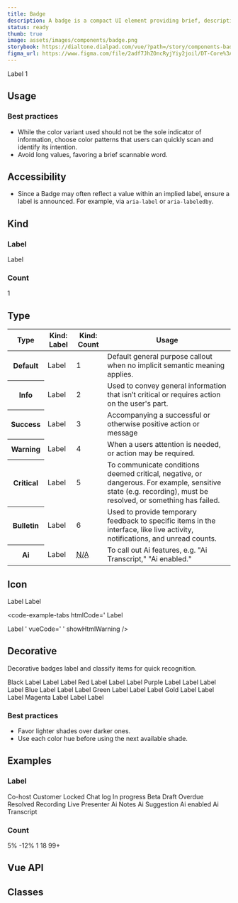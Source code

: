 ```yaml
---
title: Badge
description: A badge is a compact UI element providing brief, descriptive information about an element and its surrounding context. It is terse, ideally one word.
status: ready
thumb: true
image: assets/images/components/badge.png
storybook: https://dialtone.dialpad.com/vue/?path=/story/components-badge--default
figma_url: https://www.figma.com/file/2adf7JhZOncRyjYiy2joil/DT-Core%3A-Components-7?node-id=8914%3A21227&viewport=656%2C314%2C0.55&t=xHutRjwo1o5zMTgT-11
---
```


<code-well-header bgclass="d-bgc-primary">
  <dt-stack direction="row" gap="400" class="d-ai-center">
    <span class="d-badge"><span class="d-badge__label">Label</span></span>
    <span class="d-badge d-badge--count"><span class="d-badge__label">1</span></span>
  </dt-stack>
</code-well-header>

<!-- <component-combinator component-name="DtBadge" /> -->

## Usage

<dialtone-usage>
<template #do>

- To flag and draw awareness to a specific element or feature of focus. For example, something is unique about that separates it from other like content.
- As a notification system with minimal footprint.
</template>
<template #dont>

- To indicate that interaction by the user is required.
</template>
</dialtone-usage>

### Best practices

- While the color variant used should not be the sole indicator of information, choose color patterns that users can quickly scan and identify its intention.
- Avoid long values, favoring a brief scannable word.

## Accessibility

- Since a Badge may often reflect a value within an implied label, ensure a label is announced. For example, via `aria-label` or `aria-labeledby`.

## Kind

### Label

<code-well-header bgclass="d-bgc-primary">
  <span class="d-badge"><span class="d-badge__label">Label</span></span>
</code-well-header>

<code-example-tabs
htmlCode='
<span class="d-badge"><span class="d-badge__label">Label</span></span>'
vueCode='
<dt-badge type="default" kind="label" text="Label" />
'
showHtmlWarning />

### Count

<code-well-header bgclass="d-bgc-primary">
  <span class="d-badge d-badge--count"><span class="d-badge__label">1</span></span>
</code-well-header>

<code-example-tabs
htmlCode='
<span class="d-badge d-badge--count"><span class="d-badge__label">1</span></span>'
vueCode='
<dt-badge type="default" kind="count" default="1" />
'
showHtmlWarning />

## Type

<table class="d-table dialtone-doc-table d-mb16">
  <thead>
    <tr>
      <th>Type</th>
      <th class="d-ws-nowrap">Kind: <span class="d-fw-normal">Label</span></th>
      <th class="d-ws-nowrap">Kind: <span class="d-fw-normal">Count</span></th>
      <th>Usage</th>
    </tr>
  </thead>
  <tbody>
    <tr>
      <th class="d-ta-left">Default</th>
      <td>
        <span class="d-badge">Label</span>
      </td>
      <td>
        <span class="d-badge d-badge--count"><span class="d-badge__label">1</span></span>
      </td>
      <td>Default general purpose callout when no implicit semantic meaning applies.</td>
    </tr>
    <tr>
      <th class="d-ta-left">Info</th>
      <td>
        <span class="d-badge d-badge--info"><span class="d-badge__label">Label</span></span>
      </td>
      <td>
        <span class="d-badge d-badge--count d-badge--info"><span class="d-badge__label">2</span></span>
      </td>
      <td>Used to convey general information that isn’t critical or requires action on the user's part.</td>
    </tr>
    <tr>
      <th class="d-ta-left">Success</th>
      <td>
        <span class="d-badge d-badge--success"><span class="d-badge__label">Label</span></span>
      </td>
      <td>
        <span class="d-badge d-badge--count d-badge--success"><span class="d-badge__label">3</span></span>
      </td>
      <td>Accompanying a successful or otherwise positive action or message</td>
    </tr>
    <tr>
      <th class="d-ta-left">Warning</th>
      <td>
        <span class="d-badge d-badge--warning"><span class="d-badge__label">Label</span></span>
      </td>
      <td>
        <span class="d-badge d-badge--count d-badge--warning"><span class="d-badge__label">4</span></span>
      </td>
      <td>When a users attention is needed, or action may be required.</td>
    </tr>
    <tr>
      <th class="d-ta-left">Critical</th>
      <td>
        <span class="d-badge d-badge--critical"><span class="d-badge__label">Label</span></span>
      </td>
      <td>
        <span class="d-badge d-badge--count d-badge--critical"><span class="d-badge__label">5</span></span>
      </td>
      <td>To communicate conditions deemed critical, negative, or dangerous. For example, sensitive state (e.g. recording), must be resolved, or something has failed.</td>
    </tr>
    <tr>
      <th class="d-ta-left">Bulletin</th>
      <td>
        <span class="d-badge d-badge--bulletin"><span class="d-badge__label">Label</span></span>
      </td>
      <td>
        <span class="d-badge d-badge--count d-badge--bulletin"><span class="d-badge__label">6</span></span>
      </td>
      <td>Used to provide temporary feedback to specific items in the interface, like live activity, notifications, and unread counts. </td>
    </tr>
    <tr>
      <th class="d-ta-left">Ai</th>
      <td>
        <span class="d-badge d-badge--ai">
          <span class="d-badge__icon-left">
            <dt-icon name="dialpad-ai" size="200" />
          </span>
          <span class="d-badge__label">Label</span>
        </span>
      </td>
      <td><abbr class="d-fc-black-400 d-td-none d-fs-100" title="Not applicable">N/A</abbr></td>
      <td>To call out Ai features, e.g. "Ai Transcript," "Ai enabled."</td>
    </tr>
  </tbody>
</table>

<code-example-tabs
htmlCode='
<span class="d-badge"><span class="d-badge__label">Label</span></span>
<span class="d-badge d-badge--info"><span class="d-badge__label">Label</span></span>
<span class="d-badge d-badge--success"><span class="d-badge__label">Label</span></span>
<span class="d-badge d-badge--warning"><span class="d-badge__label">Label</span></span>
<span class="d-badge d-badge--critical"><span class="d-badge__label">Label</span></span>
<span class="d-badge d-badge--bulletin"><span class="d-badge__label">Label</span></span>
<span class="d-badge d-badge--ai">
  <span class="d-badge__icon-left">
    <dt-icon name="lightning-bolt" size="200" />
  </span>
  <span class="d-badge__label">Label</span>
</span>
<span class="d-badge d-badge--count"><span class="d-badge__label">1</span></span>
<span class="d-badge d-badge--count d-badge--info"><span class="d-badge__label">2</span></span>
<span class="d-badge d-badge--count d-badge--success"><span class="d-badge__label">3</span></span>
<span class="d-badge d-badge--count d-badge--warning"><span class="d-badge__label">4</span></span>
<span class="d-badge d-badge--count d-badge--critical"><span class="d-badge__label">5</span></span>
<span class="d-badge d-badge--count d-badge--bulletin"><span class="d-badge__label">6</span></span>
'
vueCode='
<dt-badge type="default" kind="label" text="Label" />
<dt-badge type="info" kind="label" text="Label" />
<dt-badge type="success" kind="label" text="Label" />
<dt-badge type="warning" kind="label" text="Label" />
<dt-badge type="critical" kind="label" text="Label" />
<dt-badge type="bulletin" kind="label" text="Label" />
<dt-badge type="ai" text="Label" kind="label" icon-left="dialpad-ai" />
<dt-badge type="default" text="1" kind="count" />
<dt-badge type="info" text="1" kind="count" />
<dt-badge type="success" text="1" kind="count" />
<dt-badge type="warning" text="1" kind="count" />
<dt-badge type="critical" text="1" kind="count" />
<dt-badge type="bulletin" text="1" kind="count" />
'
showHtmlWarning />

## Icon

<code-well-header bgclass="d-bgc-primary">
  <dt-stack direction="row" gap="400">
    <span class="d-badge">
      <span class="d-badge__icon-left">
        <dt-icon name="lightning-bolt" size="200" />
      </span>
      <span class="d-badge__label">Label</span>
    </span>
    <span class="d-badge">
      <span class="d-badge__label">Label</span>
      <span class="d-badge__icon-right">
        <dt-icon name="lightning-bolt" size="200" />
      </span>
    </span>
  </dt-stack>
</code-well-header>

<code-example-tabs
htmlCode='
<span class="d-badge">
  <span class="d-badge__icon-left">
    <dt-icon name="lightning-bolt" size="200" />
  </span>
  <span class="d-badge__label">Label</span>
</span>

<span class="d-badge">
  <span class="d-badge__label">Label</span>
  <span class="d-badge__icon-right">
    <dt-icon name="lightning-bolt" size="200" />
  </span>
</span>
'
vueCode='
<dt-badge type="default" text="Label" kind="label" icon-left="lightning-bolt"/>
<dt-badge type="default" text="Label" kind="label" icon-right="lightning-bolt"/>
'
showHtmlWarning />

## Decorative

Decorative badges label and classify items for quick recognition.

<code-well-header bgclass="d-bgc-primary">
  <dt-stack direction="row" gap="500" class="d-ai-baseline">
    <dt-stack gap="500">
      <span class="d-label--md-compact">Black</span>
      <span class="d-badge d-badge--decorate-black-400"><span class="d-badge__decorative"></span><span class="d-badge__label">Label</span></span>
      <span class="d-badge d-badge--decorate-black-500"><span class="d-badge__decorative"></span><span class="d-badge__label">Label</span></span>
      <span class="d-badge d-badge--decorate-black-900"><span class="d-badge__decorative"></span><span class="d-badge__label">Label</span></span>
    </dt-stack>
    <dt-stack gap="500">
      <span class="d-label--md-compact">Red</span>
      <span class="d-badge d-badge--decorate-red-200"><span class="d-badge__decorative"></span><span class="d-badge__label">Label</span></span>
      <span class="d-badge d-badge--decorate-red-300"><span class="d-badge__decorative"></span><span class="d-badge__label">Label</span></span>
      <span class="d-badge d-badge--decorate-red-400"><span class="d-badge__decorative"></span><span class="d-badge__label">Label</span></span>
    </dt-stack>
    <dt-stack gap="500">
      <span class="d-label--md-compact">Purple</span>
      <span class="d-badge d-badge--decorate-purple-200"><span class="d-badge__decorative"></span><span class="d-badge__label">Label</span></span>
      <span class="d-badge d-badge--decorate-purple-300"><span class="d-badge__decorative"></span><span class="d-badge__label">Label</span></span>
      <span class="d-badge d-badge--decorate-purple-400"><span class="d-badge__decorative"></span><span class="d-badge__label">Label</span></span>
      <span class="d-badge d-badge--decorate-purple-500"><span class="d-badge__decorative"></span><span class="d-badge__label">Label</span></span>
    </dt-stack>
    <dt-stack gap="500">
      <span class="d-label--md-compact">Blue</span>
      <span class="d-badge d-badge--decorate-blue-200"><span class="d-badge__decorative"></span><span class="d-badge__label">Label</span></span>
      <span class="d-badge d-badge--decorate-blue-300"><span class="d-badge__decorative"></span><span class="d-badge__label">Label</span></span>
      <span class="d-badge d-badge--decorate-blue-400"><span class="d-badge__decorative"></span><span class="d-badge__label">Label</span></span>
    </dt-stack>
    <dt-stack gap="500">
      <span class="d-label--md-compact">Green</span>
      <span class="d-badge d-badge--decorate-green-300"><span class="d-badge__decorative"></span><span class="d-badge__label">Label</span></span>
      <span class="d-badge d-badge--decorate-green-400"><span class="d-badge__decorative"></span><span class="d-badge__label">Label</span></span>
      <span class="d-badge d-badge--decorate-green-500"><span class="d-badge__decorative"></span><span class="d-badge__label">Label</span></span>
    </dt-stack>
    <dt-stack gap="500">
      <span class="d-label--md-compact">Gold</span>
      <span class="d-badge d-badge--decorate-gold-300"><span class="d-badge__decorative"></span><span class="d-badge__label">Label</span></span>
      <span class="d-badge d-badge--decorate-gold-400"><span class="d-badge__decorative"></span><span class="d-badge__label">Label</span></span>
      <span class="d-badge d-badge--decorate-gold-500"><span class="d-badge__decorative"></span><span class="d-badge__label">Label</span></span>
    </dt-stack>
    <dt-stack gap="500">
      <span class="d-label--md-compact">Magenta</span>
      <span class="d-badge d-badge--decorate-magenta-200"><span class="d-badge__decorative"></span><span class="d-badge__label">Label</span></span>
      <span class="d-badge d-badge--decorate-magenta-300"><span class="d-badge__decorative"></span><span class="d-badge__label">Label</span></span>
      <span class="d-badge d-badge--decorate-magenta-400"><span class="d-badge__decorative"></span><span class="d-badge__label">Label</span></span>
    </dt-stack>
  </dt-stack>
</code-well-header>

<code-example-tabs
htmlCode='
<span class="d-badge d-badge--decorate-{$color}">
  <span class="d-badge__decorative"></span>
  <span class="d-badge__label">Label</span>
</span>
'
vueCode='
<dt-badge text="Label" decoration="black-400" />
<dt-badge text="Label" decoration="black-500" />
<dt-badge text="Label" decoration="black-900" />
<dt-badge text="Label" decoration="red-200" />
<dt-badge text="Label" decoration="red-300" />
<dt-badge text="Label" decoration="red-400" />
<dt-badge text="Label" decoration="purple-200" />
<dt-badge text="Label" decoration="purple-300" />
<dt-badge text="Label" decoration="purple-400" />
<dt-badge text="Label" decoration="purple-500" />
<dt-badge text="Label" decoration="blue-200" />
<dt-badge text="Label" decoration="blue-300" />
<dt-badge text="Label" decoration="blue-400" />
<dt-badge text="Label" decoration="green-300" />
<dt-badge text="Label" decoration="green-400" />
<dt-badge text="Label" decoration="green-500" />
<dt-badge text="Label" decoration="gold-300" />
<dt-badge text="Label" decoration="gold-400" />
<dt-badge text="Label" decoration="gold-500" />
<dt-badge text="Label" decoration="magenta-200" />
<dt-badge text="Label" decoration="magenta-300" />
<dt-badge text="Label" decoration="magenta-400" />
'
showHtmlWarning />

<dialtone-usage>
<template #do>

- Use for categories of items with a limited number of options (eg. call categories, AI moments).
</template>
<template #dont>

- Use for categories of items with an unlimited or unknown number of options (eg. user-defined contact labels, RTA cards, contact centers).
- Use for single items that are not part of a larger group.
- Use for decoration only, to bring attention to part of the UI by using colors.
- Use with `kind=count`, nor with any `type` that is not `default`.
- Use in combination with an icon.
- Change the customize the Badge's background color text style,
- Extend the decorative slot color beyond what Dialtone provides.
</template>
</dialtone-usage>

### Best practices

- Favor lighter shades over darker ones.
- Use each color hue before using the next available shade.

## Examples

### Label

<code-well-header bgclass="d-bgc-primary">
  <dt-stack gap="500">
    <dt-stack direction="row" gap="400">
      <span class="d-badge">Co-host</span>
      <span class="d-badge">Customer</span>
      <span class="d-badge">
        <span class="d-badge__icon-left">
          <dt-icon name="lock" size="200" />
        </span>
        <span class="d-badge__label">Locked</span>
      </span>
      <span class="d-badge">
        <span class="d-badge__icon-left">
          <dt-icon name="message" size="200" />
        </span>
        <span class="d-badge__label">Chat log</span>
      </span>
    </dt-stack>
    <dt-stack direction="row" gap="400">
      <span class="d-badge d-badge--info"><span class="d-badge__label">In progress</span></span>
      <span class="d-badge d-badge--info"><span class="d-badge__label">Beta</span></span>
      <span class="d-badge d-badge--info"><span class="d-badge__label">Draft</span></span>
    </dt-stack>
    <dt-stack direction="row" gap="400">
      <span class="d-badge d-badge--warning"><span class="d-badge__label">Overdue</span></span>
    </dt-stack>
    <dt-stack direction="row" gap="400">
      <span class="d-badge d-badge--success"><span class="d-badge__label">Resolved</span></span>
    </dt-stack>
    <dt-stack direction="row" gap="400">
      <span class="d-badge d-badge--critical">
        <span class="d-badge__icon-left">
          <dt-icon name="record-filled" size="200" />
        </span>
        <span class="d-badge__label">Recording</span>
      </span>
    </dt-stack>
    <dt-stack direction="row" gap="400">
      <span class="d-badge d-badge--bulletin"><span class="d-badge__label">Live</span></span>
      <span class="d-badge d-badge--bulletin"><span class="d-badge__label">Presenter</span></span>
    </dt-stack>
    <dt-stack direction="row" gap="400">
      <span class="d-badge d-badge--ai">
        <span class="d-badge__icon-left">
          <dt-icon name="dialpad-ai" size="200" />
        </span>
        <span class="d-vi-visible-sr">Ai</span>
        <span class="d-badge__label">Notes</span>
      </span>
      <span class="d-badge d-badge--ai">
        <span class="d-badge__icon-left">
          <dt-icon name="dialpad-ai" size="200" />
        </span>
        <span class="d-vi-visible-sr">Ai</span>
        <span class="d-badge__label">Suggestion</span>
      </span>
      <span class="d-badge d-badge--ai">
        <span class="d-badge__icon-left">
          <dt-icon name="dialpad-ai" size="200" />
        </span>
        <span class="d-vi-visible-sr">Ai</span>
        <span class="d-badge__label">enabled</span>
      </span>
      <span class="d-badge d-badge--ai">
        <span class="d-badge__icon-left">
          <dt-icon name="dialpad-ai" size="200" />
        </span>
        <span class="d-vi-visible-sr">Ai</span>
        <span class="d-badge__label">Transcript</span>
      </span>
    </dt-stack>
  </dt-stack>
</code-well-header>

### Count

<code-well-header bgclass="d-bgc-primary">
  <dt-stack gap="500">
    <dt-stack direction="row" gap="400">
      <span class="d-badge d-badge--count d-badge--success">
        <span class="d-badge__icon-left">
          <dt-icon name="arrow-up" size="200" />
        </span>
        <span class="d-badge__label">5%</span>
      </span>
    </dt-stack>
    <dt-stack direction="row" gap="400">
      <span class="d-badge d-badge--count d-badge--critical">
        <span class="d-badge__icon-left">
          <dt-icon name="arrow-down" size="200" />
        </span>
        <span class="d-badge__label">-12%</span>
      </span>
    </dt-stack>
    <dt-stack direction="row" gap="400">
      <span class="d-badge d-badge--count d-badge--bulletin"><span class="d-badge__label">1</span></span>
      <span class="d-badge d-badge--count d-badge--bulletin"><span class="d-badge__label">18</span></span>
      <span class="d-badge d-badge--count d-badge--bulletin"><span class="d-badge__label">99+</span></span>
    </dt-stack>
  </dt-stack>
</code-well-header>

## Vue API

<component-vue-api component-name="badge" />

## Classes

<component-class-table component-name="badge"></component-class-table>

<script setup>
  import { classes } from '@data/badge.json';
</script>

